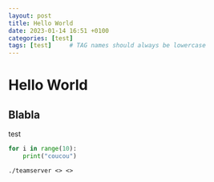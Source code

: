 ```yaml
---
layout: post
title: Hello World
date: 2023-01-14 16:51 +0100
categories: [test]
tags: [test]     # TAG names should always be lowercase
---
```

# Hello World

## Blabla

test

```python
for i in range(10):
    print("coucou")
```

```shell
./teamserver <> <>
```